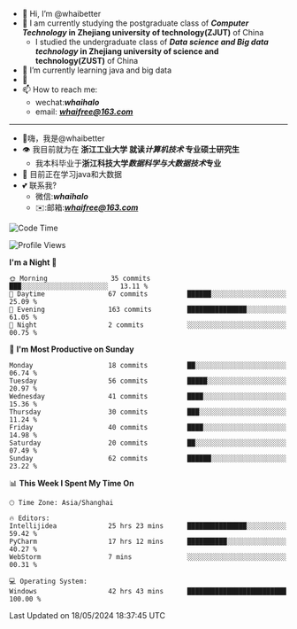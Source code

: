 - 👋 Hi, I’m @whaibetter
- 👀 I am currently studying the postgraduate class of ***Computer Technology* in Zhejiang university of technology(ZJUT)** of China
  -  I studied the undergraduate class of ***Data science and Big data technology* in Zhejiang university of science and technology(ZUST)** of China
- 🌱 I’m currently learning java and big data
- 💞️ 
- 📫 How to reach me: 
  - wechat:***whaihalo***
  - email: ***whaifree@163.com***
 ------------------------
- 👋嗨，我是@whaibetter
- 👁 我目前就为在 **浙江工业大学 就读*计算机技术* 专业硕士研究生**
  - 我本科毕业于**浙江科技大学*数据科学与大数据技术*专业**
- 🌴 目前正在学习java和大数据
- 💕 联系我?
  - 微信:***whaihalo***
  - ✉️:邮箱:***whaifree@163.com***

<!--START_SECTION:waka-->
![Code Time](http://img.shields.io/badge/Code%20Time-223%20hrs%2030%20mins-blue)

![Profile Views](http://img.shields.io/badge/Profile%20Views-4-blue)

**I'm a Night 🦉** 

```text
🌞 Morning                35 commits          ███░░░░░░░░░░░░░░░░░░░░░░   13.11 % 
🌆 Daytime                67 commits          ██████░░░░░░░░░░░░░░░░░░░   25.09 % 
🌃 Evening                163 commits         ███████████████░░░░░░░░░░   61.05 % 
🌙 Night                  2 commits           ░░░░░░░░░░░░░░░░░░░░░░░░░   00.75 % 
```
📅 **I'm Most Productive on Sunday** 

```text
Monday                   18 commits          ██░░░░░░░░░░░░░░░░░░░░░░░   06.74 % 
Tuesday                  56 commits          █████░░░░░░░░░░░░░░░░░░░░   20.97 % 
Wednesday                41 commits          ████░░░░░░░░░░░░░░░░░░░░░   15.36 % 
Thursday                 30 commits          ███░░░░░░░░░░░░░░░░░░░░░░   11.24 % 
Friday                   40 commits          ████░░░░░░░░░░░░░░░░░░░░░   14.98 % 
Saturday                 20 commits          ██░░░░░░░░░░░░░░░░░░░░░░░   07.49 % 
Sunday                   62 commits          ██████░░░░░░░░░░░░░░░░░░░   23.22 % 
```


📊 **This Week I Spent My Time On** 

```text
🕑︎ Time Zone: Asia/Shanghai

🔥 Editors: 
Intellijidea             25 hrs 23 mins      ███████████████░░░░░░░░░░   59.42 % 
PyCharm                  17 hrs 12 mins      ██████████░░░░░░░░░░░░░░░   40.27 % 
WebStorm                 7 mins              ░░░░░░░░░░░░░░░░░░░░░░░░░   00.31 % 

💻 Operating System: 
Windows                  42 hrs 43 mins      █████████████████████████   100.00 % 
```


 Last Updated on 18/05/2024 18:37:45 UTC
<!--END_SECTION:waka-->
